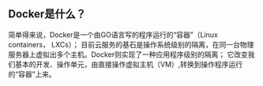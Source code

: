 ## Docker是什么？

简单得来说，Docker是一个由GO语言写的程序运行的“容器”（Linux containers， LXCs）； 目前云服务的基石是操作系统级别的隔离，在同一台物理服务器上虚拟出多个主机。Docker则实现了一种应用程序级别的隔离； 它改变我们基本的开发、操作单元，由直接操作虚拟主机（VM）,转换到操作程序运行的“容器”上来。

